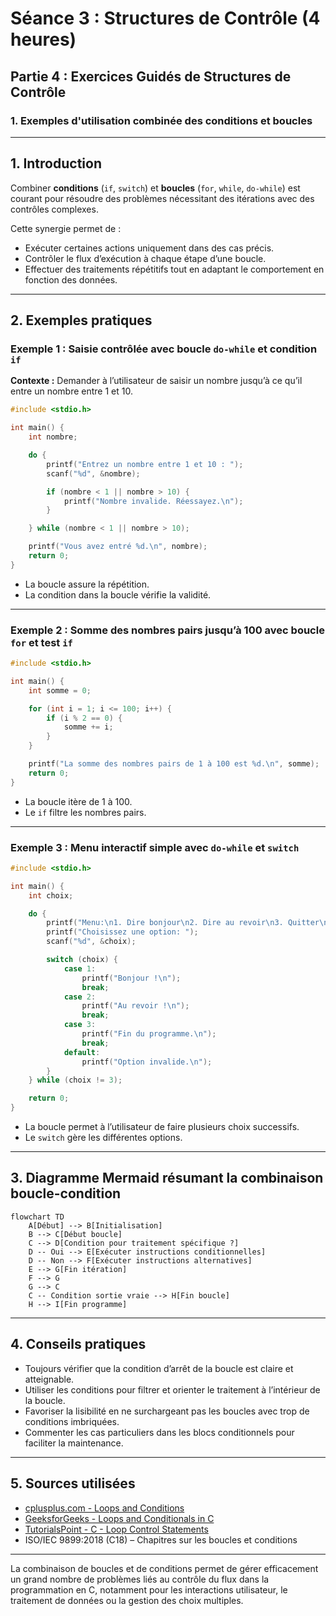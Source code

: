 # Séance 3 : Structures de Contrôle (4 heures)

## Partie 4 : Exercices Guidés de Structures de Contrôle

### 1. Exemples d'utilisation combinée des conditions et boucles

---

## 1. Introduction

Combiner **conditions** (`if`, `switch`) et **boucles** (`for`, `while`, `do-while`) est courant pour résoudre des problèmes nécessitant des itérations avec des contrôles complexes.

Cette synergie permet de :

- Exécuter certaines actions uniquement dans des cas précis.
- Contrôler le flux d’exécution à chaque étape d’une boucle.
- Effectuer des traitements répétitifs tout en adaptant le comportement en fonction des données.

---

## 2. Exemples pratiques

### Exemple 1 : Saisie contrôlée avec boucle `do-while` et condition `if`

**Contexte :** Demander à l’utilisateur de saisir un nombre jusqu’à ce qu’il entre un nombre entre 1 et 10.

```c
#include <stdio.h>

int main() {
    int nombre;

    do {
        printf("Entrez un nombre entre 1 et 10 : ");
        scanf("%d", &nombre);

        if (nombre < 1 || nombre > 10) {
            printf("Nombre invalide. Réessayez.\n");
        }

    } while (nombre < 1 || nombre > 10);

    printf("Vous avez entré %d.\n", nombre);
    return 0;
}
```

- La boucle assure la répétition.
- La condition dans la boucle vérifie la validité.

---

### Exemple 2 : Somme des nombres pairs jusqu’à 100 avec boucle `for` et test `if`

```c
#include <stdio.h>

int main() {
    int somme = 0;

    for (int i = 1; i <= 100; i++) {
        if (i % 2 == 0) {
            somme += i;
        }
    }

    printf("La somme des nombres pairs de 1 à 100 est %d.\n", somme);
    return 0;
}
```

- La boucle itère de 1 à 100.
- Le `if` filtre les nombres pairs.

---

### Exemple 3 : Menu interactif simple avec `do-while` et `switch`

```c
#include <stdio.h>

int main() {
    int choix;

    do {
        printf("Menu:\n1. Dire bonjour\n2. Dire au revoir\n3. Quitter\n");
        printf("Choisissez une option: ");
        scanf("%d", &choix);

        switch (choix) {
            case 1:
                printf("Bonjour !\n");
                break;
            case 2:
                printf("Au revoir !\n");
                break;
            case 3:
                printf("Fin du programme.\n");
                break;
            default:
                printf("Option invalide.\n");
        }
    } while (choix != 3);

    return 0;
}
```

- La boucle permet à l’utilisateur de faire plusieurs choix successifs.
- Le `switch` gère les différentes options.

---

## 3. Diagramme Mermaid résumant la combinaison boucle-condition

```mermaid
flowchart TD
    A[Début] --> B[Initialisation]
    B --> C[Début boucle]
    C --> D[Condition pour traitement spécifique ?]
    D -- Oui --> E[Exécuter instructions conditionnelles]
    D -- Non --> F[Exécuter instructions alternatives]
    E --> G[Fin itération]
    F --> G
    G --> C
    C -- Condition sortie vraie --> H[Fin boucle]
    H --> I[Fin programme]
```

---

## 4. Conseils pratiques

- Toujours vérifier que la condition d’arrêt de la boucle est claire et atteignable.
- Utiliser les conditions pour filtrer et orienter le traitement à l’intérieur de la boucle.
- Favoriser la lisibilité en ne surchargeant pas les boucles avec trop de conditions imbriquées.
- Commenter les cas particuliers dans les blocs conditionnels pour faciliter la maintenance.

---

## 5. Sources utilisées

- [cplusplus.com - Loops and Conditions](https://www.cplusplus.com/doc/tutorial/control/)
- [GeeksforGeeks - Loops and Conditionals in C](https://www.geeksforgeeks.org/loops-in-c/)
- [TutorialsPoint - C - Loop Control Statements](https://www.tutorialspoint.com/cprogramming/c_loop_control.htm)
- ISO/IEC 9899:2018 (C18) – Chapitres sur les boucles et conditions

---

La combinaison de boucles et de conditions permet de gérer efficacement un grand nombre de problèmes liés au contrôle du flux dans la programmation en C, notamment pour les interactions utilisateur, le traitement de données ou la gestion des choix multiples.
